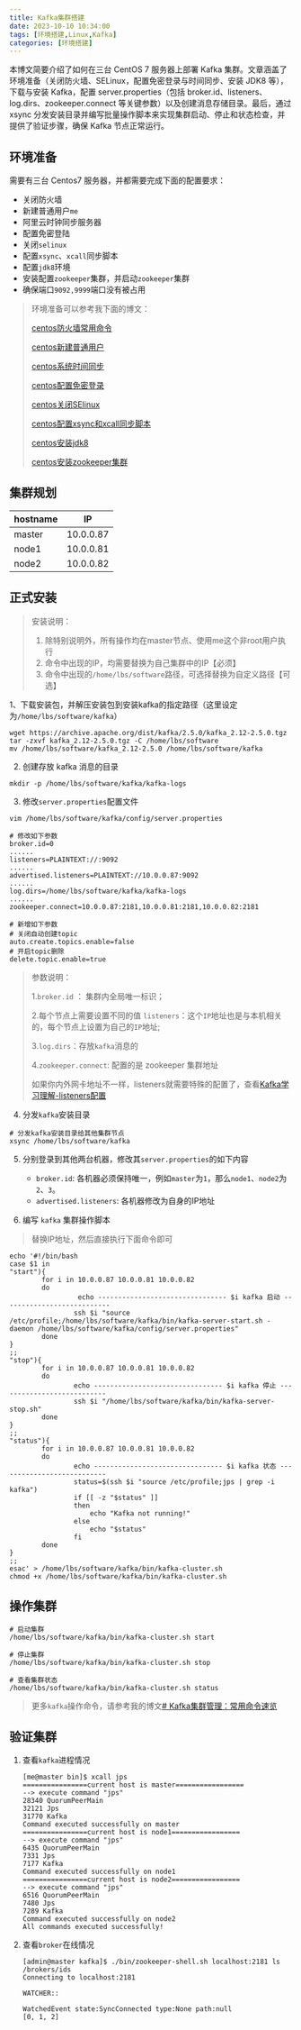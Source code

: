```yaml
---
title: Kafka集群搭建
date: 2023-10-10 10:34:00
tags: [环境搭建,Linux,Kafka]
categories: [环境搭建]
---
```


本博文简要介绍了如何在三台 CentOS 7 服务器上部署 Kafka 集群。文章涵盖了环境准备（关闭防火墙、SELinux，配置免密登录与时间同步、安装 JDK8 等），下载与安装 Kafka，配置 server.properties（包括 broker.id、listeners、log.dirs、zookeeper.connect 等关键参数）以及创建消息存储目录。最后，通过 xsync 分发安装目录并编写批量操作脚本来实现集群启动、停止和状态检查，并提供了验证步骤，确保 Kafka 节点正常运行。

<!-- more -->

## 环境准备

需要有三台 Centos7 服务器，并都需要完成下面的配置要求：

-   关闭防火墙
-   新建普通用户`me`
-   阿里云时钟同步服务器
-   配置免密登陆
-   关闭`selinux`
-   配置`xsync`、`xcall`同步脚本
-   配置`jdk8`环境
-   安装配置`zookeeper`集群，并启动`zookeeper`集群
-   确保端口`9092,9999`端口没有被占用

> 环境准备可以参考我下面的博文：
>
> [centos防火墙常用命令](https://juejin.cn/post/7178874541744062522)
>
> [centos新建普通用户](https://juejin.cn/post/7357917741908787215)
>
> [centos系统时间同步](https://juejin.cn/post/7357917741908656143)
>
> [centos配置免密登录](https://juejin.cn/post/7277395904217939968)
>
> [centos关闭SElinux](https://juejin.cn/post/7322518787424305162)
>
> [centos配置xsync和xcall同步脚本](https://juejin.cn/post/7295962144750813221)
>
> [centos安装jdk8](https://juejin.cn/post/7173667982051606558)
>
> [centos安装zookeeper集群](https://juejin.cn/post/7259188760486477879)

## 集群规划


| hostname | IP | 
| --- | --- |
| master | 10.0.0.87 |
| node1 | 10.0.0.81 |
| node2 | 10.0.0.82 |


## 正式安装

> 安装说明：
> 1. 除特别说明外，所有操作均在master节点、使用me这个非root用户执行
> 2. 命令中出现的IP，均需要替换为自己集群中的IP【必须】
> 3. 命令中出现的`/home/lbs/software`路径，可选择替换为自定义路径【可选】

1、下载安装包，并解压安装包到安装kafka的指定路径（这里设定为`/home/lbs/software/kafka`）

```
wget https://archive.apache.org/dist/kafka/2.5.0/kafka_2.12-2.5.0.tgz
tar -zxvf kafka_2.12-2.5.0.tgz -C /home/lbs/software
mv /home/lbs/software/kafka_2.12-2.5.0 /home/lbs/software/kafka
```

2. 创建存放 kafka 消息的目录

```shell
mkdir -p /home/lbs/software/kafka/kafka-logs
```

3. 修改`server.properties`配置文件

```
vim /home/lbs/software/kafka/config/server.properties

# 修改如下参数
broker.id=0 
......
listeners=PLAINTEXT://:9092
......
advertised.listeners=PLAINTEXT://10.0.0.87:9092
......
log.dirs=/home/lbs/software/kafka/kafka-logs
......
zookeeper.connect=10.0.0.87:2181,10.0.0.81:2181,10.0.0.82:2181

# 新增如下参数
# 关闭自动创建topic
auto.create.topics.enable=false
# 开启topic删除
delete.topic.enable=true
```

> 参数说明：
>
> 1.`broker.id` ： 集群内全局唯一标识；
>
> 2.每个节点上需要设置不同的值 `listeners`：这个`IP`地址也是与本机相关的，每个节点上设置为自己的`IP`地址;
>
> 3.`log.dirs`：存放`kafka`消息的
>
> 4.`zookeeper.connect`: 配置的是 zookeeper 集群地址
>
> 如果你内外网卡地址不一样，listeners就需要特殊的配置了，查看[Kafka学习理解-listeners配置](https://blog.51cto.com/u_14286115/4745727)

4. 分发`kafka`安装目录

```shell
# 分发kafka安装目录给其他集群节点
xsync /home/lbs/software/kafka
```
5. 分别登录到其他两台机器，修改其`server.properties`的如下内容

    - `broker.id`: 各机器必须保持唯一，例如`master`为`1`，那么`node1`、`node2`为`2`、`3`。
    - `advertised.listeners`: 各机器修改为自身的IP地址

6. 编写 `kafka` 集群操作脚本

> 替换IP地址，然后直接执行下面命令即可

```shell
echo '#!/bin/bash
case $1 in
"start"){
        for i in 10.0.0.87 10.0.0.81 10.0.0.82
        do 
                 echo -------------------------------- $i kafka 启动 ---------------------------
                ssh $i "source /etc/profile;/home/lbs/software/kafka/bin/kafka-server-start.sh -daemon /home/lbs/software/kafka/config/server.properties"
        done
}
;;
"stop"){
        for i in 10.0.0.87 10.0.0.81 10.0.0.82
        do
                echo -------------------------------- $i kafka 停止 ---------------------------
                ssh $i "/home/lbs/software/kafka/bin/kafka-server-stop.sh"
        done
}
;;
"status"){
        for i in 10.0.0.87 10.0.0.81 10.0.0.82
        do
                echo -------------------------------- $i kafka 状态 ---------------------------
                status=$(ssh $i "source /etc/profile;jps | grep -i kafka")
                if [[ -z "$status" ]]
                then
                    echo "Kafka not running!"
                else
                    echo "$status"
                fi
        done
}
;;
esac' > /home/lbs/software/kafka/bin/kafka-cluster.sh
chmod +x /home/lbs/software/kafka/bin/kafka-cluster.sh
```

## 操作集群

```shell
# 启动集群
/home/lbs/software/kafka/bin/kafka-cluster.sh start

# 停止集群
/home/lbs/software/kafka/bin/kafka-cluster.sh stop

# 查看集群状态
/home/lbs/software/kafka/bin/kafka-cluster.sh status
```

> 更多`kafka`操作命令，请参考我的博文[# Kafka集群管理：常用命令速览](https://juejin.cn/post/7348352600462016512)

## 验证集群

1. 查看`kafka`进程情况
    ```shell
    [me@master bin]$ xcall jps
    ================current host is master=================
    --> execute command "jps"
    28340 QuorumPeerMain
    32121 Jps
    31770 Kafka
    Command executed successfully on master
    ================current host is node1=================
    --> execute command "jps"
    6435 QuorumPeerMain
    7331 Jps
    7177 Kafka
    Command executed successfully on node1
    ================current host is node2=================
    --> execute command "jps"
    6516 QuorumPeerMain
    7480 Jps
    7289 Kafka
    Command executed successfully on node2
    All commands executed successfully!
    ```

2. 查看`broker`在线情况
    ```shell
    [admin@master kafka]$ ./bin/zookeeper-shell.sh localhost:2181 ls /brokers/ids
    Connecting to localhost:2181

    WATCHER::

    WatchedEvent state:SyncConnected type:None path:null
    [0, 1, 2]
    ```
